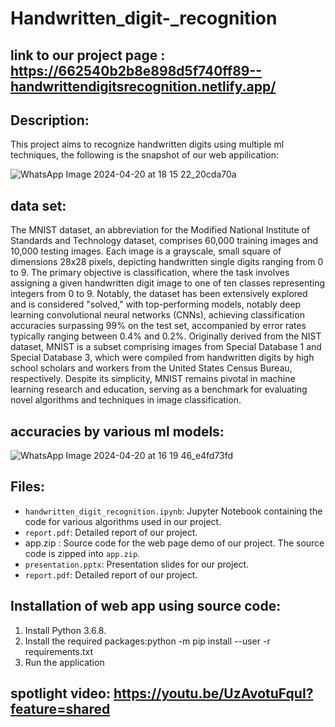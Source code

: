 # Handwritten_digit-_recognition
link to our project page : https://662540b2b8e898d5f740ff89--handwrittendigitsrecognition.netlify.app/
------------
Description:
------------
This project aims to recognize handwritten digits using multiple ml techniques, the following is the snapshot of our web appilication:

![WhatsApp Image 2024-04-20 at 18 15 22_20cda70a](https://github.com/sujayv16/PRML_PROJECT/assets/167617883/cb8dd740-d7a7-431e-8818-c72e2a9d3df1)

data set:
------------
The MNIST dataset, an abbreviation for the Modified National Institute of Standards and Technology dataset, comprises 60,000 training images and 10,000 testing images. Each image is a grayscale, small square of dimensions 28x28 pixels, depicting handwritten single digits ranging from 0 to 9. The primary objective is classification, where the task involves assigning a given handwritten digit image to one of ten classes representing integers from 0 to 9. Notably, the dataset has been extensively explored and is considered "solved," with top-performing models, notably deep learning convolutional neural networks (CNNs), achieving classification accuracies surpassing 99% on the test set, accompanied by error rates typically ranging between 0.4% and 0.2%. Originally derived from the NIST dataset, MNIST is a subset comprising images from Special Database 1 and Special Database 3, which were compiled from handwritten digits by high school scholars and workers from the United States Census Bureau, respectively. Despite its simplicity, MNIST remains pivotal in machine learning research and education, serving as a benchmark for evaluating novel algorithms and techniques in image classification.

accuracies by various ml models:
------------
![WhatsApp Image 2024-04-20 at 16 19 46_e4fd73fd](https://github.com/sujayv16/PRML_PROJECT/assets/167617883/222762a4-b5bc-4c27-8888-92a80b021dbc)

Files:
------
- `handwritten_digit_recognition.ipynb`: Jupyter Notebook containing the code for various algorithms used in our project.
- `report.pdf`: Detailed report of our project.
- app.zip : Source code for the web page demo of our project. The source code is zipped into `app.zip`.
- `presentation.pptx`: Presentation slides for our project.
- `report.pdf`: Detailed report of our project.

Installation of web app using source code:
-------------
1. Install Python 3.6.8.
2. Install the required packages:python -m pip install --user -r requirements.txt
3. Run the application

spotlight video: https://youtu.be/UzAvotuFquI?feature=shared 
-------------
   



